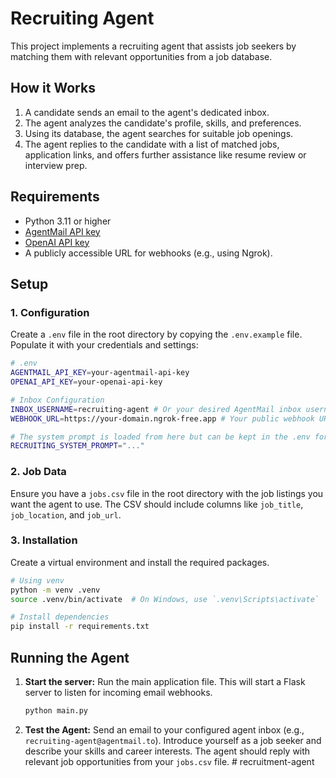 # Recruiting Agent

This project implements a recruiting agent that assists job seekers by matching them with relevant opportunities from a job database.

## How it Works

1.  A candidate sends an email to the agent's dedicated inbox.
2.  The agent analyzes the candidate's profile, skills, and preferences.
3.  Using its database, the agent searches for suitable job openings.
4.  The agent replies to the candidate with a list of matched jobs, application links, and offers further assistance like resume review or interview prep.

## Requirements

-   Python 3.11 or higher
-   [AgentMail API key](https://agentmail.io)
-   [OpenAI API key](https://platform.openai.com)
-   A publicly accessible URL for webhooks (e.g., using Ngrok).

## Setup

### 1. Configuration

Create a `.env` file in the root directory by copying the `.env.example` file. Populate it with your credentials and settings:

```sh
# .env
AGENTMAIL_API_KEY=your-agentmail-api-key
OPENAI_API_KEY=your-openai-api-key

# Inbox Configuration
INBOX_USERNAME=recruiting-agent # Or your desired AgentMail inbox username
WEBHOOK_URL=https://your-domain.ngrok-free.app # Your public webhook URL

# The system prompt is loaded from here but can be kept in the .env for clarity
RECRUITING_SYSTEM_PROMPT="..."
```

### 2. Job Data

Ensure you have a `jobs.csv` file in the root directory with the job listings you want the agent to use. The CSV should include columns like `job_title`, `job_location`, and `job_url`.

### 3. Installation

Create a virtual environment and install the required packages.

```sh
# Using venv
python -m venv .venv
source .venv/bin/activate  # On Windows, use `.venv\Scripts\activate`

# Install dependencies
pip install -r requirements.txt
```

## Running the Agent

1.  **Start the server:**
    Run the main application file. This will start a Flask server to listen for incoming email webhooks.

    ```sh 
    python main.py
    ```

2.  **Test the Agent:**
    Send an email to your configured agent inbox (e.g., `recruiting-agent@agentmail.to`). Introduce yourself as a job seeker and describe your skills and career interests. The agent should reply with relevant job opportunities from your `jobs.csv` file.
#   r e c r u i t m e n t - a g e n t 
 
 